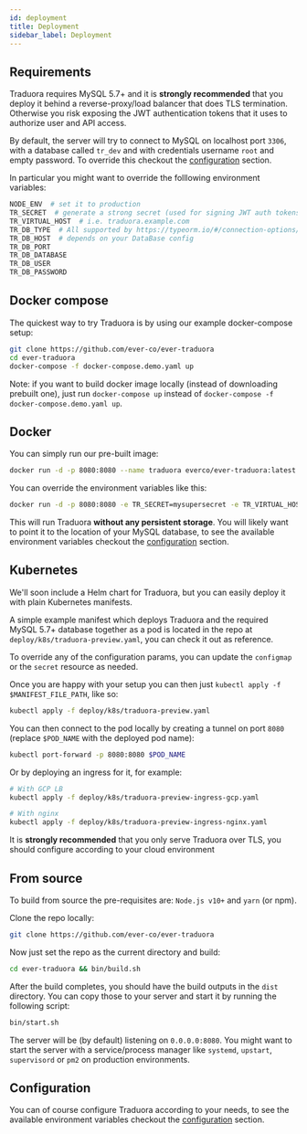 ```yaml
---
id: deployment
title: Deployment
sidebar_label: Deployment
---
```


## Requirements

Traduora requires MySQL 5.7+ and it is **strongly recommended** that you deploy it behind a reverse-proxy/load balancer that does TLS termination. Otherwise you risk exposing the JWT authentication tokens that it uses to authorize user and API access.

By default, the server will try to connect to MySQL on localhost port `3306`, with a database called `tr_dev` and with credentials username `root` and empty password. To override this checkout the [configuration](configuration.md) section.

In particular you might want to override the folllowing environment variables:

```sh
NODE_ENV  # set it to production
TR_SECRET  # generate a strong secret (used for signing JWT auth tokens)
TR_VIRTUAL_HOST  # i.e. traduora.example.com
TR_DB_TYPE  # All supported by https://typeorm.io/#/connection-options/common-connection-options (mysql/postgres/sqlite...)
TR_DB_HOST  # depends on your DataBase config
TR_DB_PORT
TR_DB_DATABASE
TR_DB_USER
TR_DB_PASSWORD
```


## Docker compose

The quickest way to try Traduora is by using our example docker-compose setup:

```sh
git clone https://github.com/ever-co/ever-traduora
cd ever-traduora
docker-compose -f docker-compose.demo.yaml up
```

Note: if you want to build docker image locally (instead of downloading prebuilt one), just run `docker-compose up` instead of `docker-compose -f docker-compose.demo.yaml up`.


## Docker

You can simply run our pre-built image:

```sh
docker run -d -p 8080:8080 --name traduora everco/ever-traduora:latest
```

You can override the environment variables like this:

```sh
docker run -d -p 8080:8080 -e TR_SECRET=mysupersecret -e TR_VIRTUAL_HOST=example.com everco/ever-traduora:latest
```

This will run Traduora **without any persistent storage**. You will likely want to point it to the location of your MySQL database, to see the available environment variables checkout the [configuration](configuration.md) section.


## Kubernetes

We'll soon include a Helm chart for Traduora, but you can easily deploy it with plain Kubernetes manifests.

A simple example manifest which deploys Traduora and the required MySQL 5.7+ database together as a pod is located in the repo at `deploy/k8s/traduora-preview.yaml`, you can check it out as reference.

To override any of the configuration params, you can update the `configmap` or the `secret` resource as needed.

Once you are happy with your setup you can then just `kubectl apply -f $MANIFEST_FILE_PATH`, like so:

```sh
kubectl apply -f deploy/k8s/traduora-preview.yaml
```

You can then connect to the pod locally by creating a tunnel on port `8080` (replace `$POD_NAME` with the deployed pod name):

```sh
kubectl port-forward -p 8080:8080 $POD_NAME
```

Or by deploying an ingress for it, for example:

```sh
# With GCP LB
kubectl apply -f deploy/k8s/traduora-preview-ingress-gcp.yaml

# With nginx
kubectl apply -f deploy/k8s/traduora-preview-ingress-nginx.yaml
```

It is **strongly recommended** that you only serve Traduora over TLS, you should configure according to your cloud environment


## From source
To build from source the pre-requisites are: `Node.js v10+` and `yarn` (or npm).

Clone the repo locally:

```sh
git clone https://github.com/ever-co/ever-traduora
```

Now just set the repo as the current directory and build:

```sh
cd ever-traduora && bin/build.sh
```

After the build completes, you should have the build outputs in the `dist` directory. You can copy those to your server and start it by running the following script:

```sh
bin/start.sh
```

The server will be (by default) listening on `0.0.0.0:8080`. You might want to start the server with a service/process manager like `systemd`, `upstart`, `supervisord` or `pm2` on production environments.


## Configuration
You can of course configure Traduora according to your needs, to see the available environment variables checkout the [configuration](configuration.md) section.

